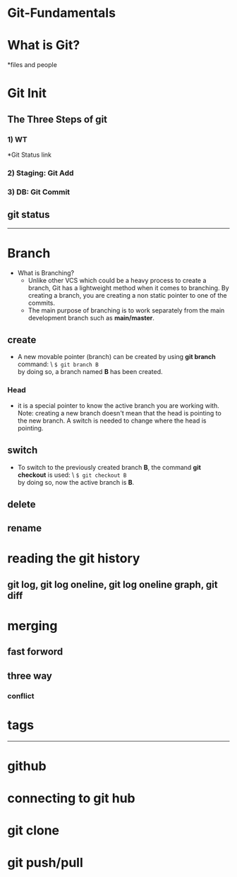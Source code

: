 # Git-Fundamentals

# What is Git?
*files and people

# Git Init

## The Three Steps of git

### 1) WT
*Git Status link

### 2) Staging: Git Add

### 3) DB: Git Commit

## git status

------------------------------------

# Branch
- What is Branching?
    - Unlike other VCS which could be a heavy process to create a branch, Git has a lightweight method when it comes to branching. By creating a branch, you are creating a non static pointer to one of the commits.
    - The main purpose of branching is to work separately from the main development branch such as **main/master**.

## create
- A new movable pointer (branch) can be created by using **git branch** command:
\ `$ git branch B` \
by doing so, a branch named **B** has been created.

### Head 
- it is a special pointer to know the active branch you are working with.
    Note: creating a new branch doesn't mean that the head is pointing to the new branch. A switch is needed to change where the head is pointing. 

## switch
- To switch to the previously created branch **B**, the command **git checkout** is used:
\ `$ git checkout B` \
by doing so, now the active branch is **B**. 


## delete
## rename 

# reading the git history
## git log, git log oneline, git log oneline graph, git diff

# merging
## fast forword
## three way
### conflict

# tags

--------------------------------------
# github

# connecting to git hub

# git clone

# git push/pull













